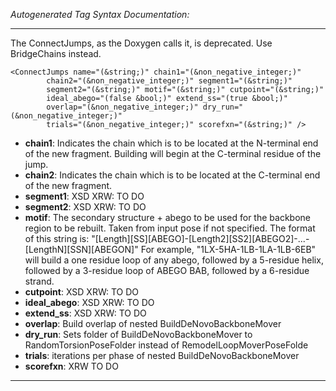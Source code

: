 _Autogenerated Tag Syntax Documentation:_

---
The ConnectJumps, as the Doxygen calls it, is deprecated. Use BridgeChains instead.

```
<ConnectJumps name="(&string;)" chain1="(&non_negative_integer;)"
        chain2="(&non_negative_integer;)" segment1="(&string;)"
        segment2="(&string;)" motif="(&string;)" cutpoint="(&string;)"
        ideal_abego="(false &bool;)" extend_ss="(true &bool;)"
        overlap="(&non_negative_integer;)" dry_run="(&non_negative_integer;)"
        trials="(&non_negative_integer;)" scorefxn="(&string;)" />
```

-   **chain1**: Indicates the chain which is to be located at the N-terminal end of the new fragment. Building will begin at the C-terminal residue of the jump.
-   **chain2**: Indicates the chain which is to be located at the C-terminal end of the new fragment.
-   **segment1**: XSD XRW: TO DO
-   **segment2**: XSD XRW: TO DO
-   **motif**: The secondary structure + abego to be used for the backbone region to be rebuilt. Taken from input pose if not specified. The format of this string is: "[Length][SS][ABEGO]-[Length2][SS2][ABEGO2]-...-[LengthN][SSN][ABEGON]" For example, "1LX-5HA-1LB-1LA-1LB-6EB" will build a one residue loop of any abego, followed by a 5-residue helix, followed by a 3-residue loop of ABEGO BAB, followed by a 6-residue strand.
-   **cutpoint**: XSD XRW: TO DO
-   **ideal_abego**: XSD XRW: TO DO
-   **extend_ss**: XSD XRW: TO DO
-   **overlap**: Build overlap of nested BuildDeNovoBackboneMover
-   **dry_run**: Sets folder of BuildDeNovoBackboneMover to RandomTorsionPoseFolder instead of RemodelLoopMoverPoseFolde
-   **trials**: iterations per phase of nested BuildDeNovoBackboneMover
-   **scorefxn**: XRW TO DO

---
